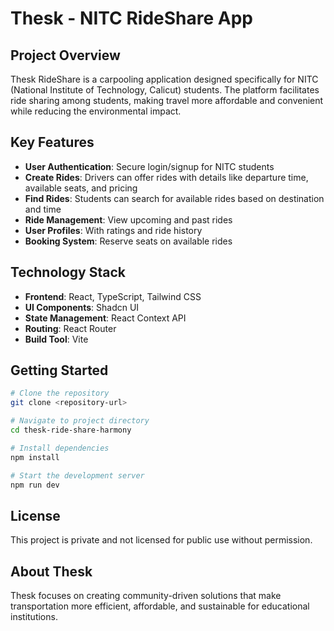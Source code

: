 

# Thesk - NITC RideShare App

## Project Overview

Thesk RideShare is a carpooling application designed specifically for NITC (National Institute of Technology, Calicut) students. The platform facilitates ride sharing among students, making travel more affordable and convenient while reducing the environmental impact.

## Key Features

- **User Authentication**: Secure login/signup for NITC students
- **Create Rides**: Drivers can offer rides with details like departure time, available seats, and pricing
- **Find Rides**: Students can search for available rides based on destination and time
- **Ride Management**: View upcoming and past rides
- **User Profiles**: With ratings and ride history
- **Booking System**: Reserve seats on available rides

## Technology Stack

- **Frontend**: React, TypeScript, Tailwind CSS
- **UI Components**: Shadcn UI
- **State Management**: React Context API
- **Routing**: React Router
- **Build Tool**: Vite

## Getting Started

```bash
# Clone the repository
git clone <repository-url>

# Navigate to project directory
cd thesk-ride-share-harmony

# Install dependencies
npm install

# Start the development server
npm run dev
```

## License

This project is private and not licensed for public use without permission.

## About Thesk

Thesk focuses on creating community-driven solutions that make transportation more efficient, affordable, and sustainable for educational institutions.
